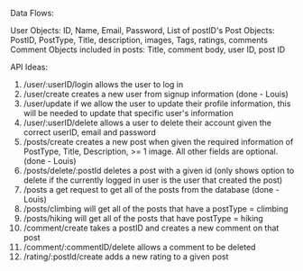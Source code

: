 Data Flows:

User Objects: ID, Name, Email, Password, List of postID's
Post Objects: PostID, PostType, Title, description, images, Tags, ratings, comments 
Comment Objects included in posts: Title, comment body, user ID, post ID

API Ideas:

1. /user/:userID/login allows the user to log in
2. /user/create creates a new user from signup information (done - Louis)
3. /user/update if we allow the user to update their profile information, this will be needed to update that specific user's information
4. /user/:userID/delete allows a user to delete their account given the correct userID, email and password
5. /posts/create creates a new post when given the required information of PostType, Title, Description, >= 1 image. All other fields are optional. (done - Louis)
6. /posts/delete/:postId deletes a post with a given id (only shows option to delete if the currently logged in user is the user that created the post)
7. /posts a get request to get all of the posts from the database  (done - Louis)
8. /posts/climbing will get all of the posts that have a postType = climbing
9. /posts/hiking will get all of the posts that have postType = hiking
10. /comment/create takes a postID and creates a new comment on that post
11. /comment/:commentID/delete allows a comment to be deleted
12. /rating/:postId/create adds a new rating to a given post
